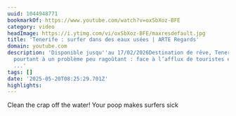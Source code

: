 ```yaml
---
uuid: 1044948771
bookmarkOf: https://www.youtube.com/watch?v=oxSbXoz-BFE
category: video
headImage: https://i.ytimg.com/vi/oxSbXoz-BFE/maxresdefault.jpg
title: 'Tenerife : surfer dans des eaux usées | ARTE Regards'
domain: youtube.com
description: 'Disponible jusqu''au 17/02/2026Destination de rêve, Tenerife se heurte
  pourtant à un problème peu ragoûtant : face à l’afflux de touristes et à la croissance
  ...'
tags: []
date: '2025-05-20T08:25:29.701Z'
highlights:
---
```


Clean the crap off the water! Your poop makes surfers sick


